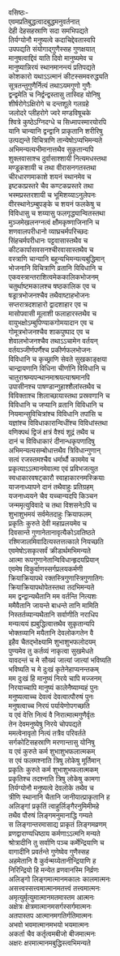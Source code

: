 वसिष्ठः-   
एवमप्रतिबुद्धत्वादबुद्धमनुवर्तनात्  
देही देहसहस्राणि सदा समभिपद्यते  
तिर्यग्योनौ मनुष्यत्वे कदाचिद्देवतास्वपि  
उपपद्यति संयोगाद्गुणैस्सह गुणक्षयात्  
मानुषत्वाद्दिवं याति दिवो मानुष्यमेव च  
मानुष्यान्निरयं स्थानमानन्त्यं प्रतिपद्यते  
कोशकारो यथाऽऽत्मानं कीटस्समवरुद्ध्यति  
सूत्रतन्तुगुणैर्नित्यं तथाऽयमगुणो गुणैः  
द्वन्द्वमेति च निर्द्वन्द्वस्तासु तास्विह योनिषु  
शीर्षरोगेऽक्षिरोगे च दन्तशूले गलग्रहे  
जलोदरे प्लीहरोगे ज्वरे मण्डविषूचके  
श्वित्रे कुष्ठेऽग्निदग्धे च सिध्मापस्मारयोरपि  
यानि चान्यानि द्वन्द्वानि प्राकृतानि शरीरिषु  
उत्पद्यन्ते विचित्राणि तान्येषोऽप्यभिमन्यते  
अभिमन्यत्यभीमानात्तथैव सुकृतान्यपि  
शुक्लवासाश्च दुर्वासाश्शायी नित्यमधस्तथा  
मण्डूकशायी च तथा वीरासनगतस्तथा  
चीरधारणमाकाशे शयनं स्थानमेव च  
इष्टकाप्रस्तरे चैव कण्टकप्रस्तरे तथा  
भस्मप्रस्तरशायी च भूमिशय्याऽनुलेपनः  
वीरस्थानेऽम्बुपङ्के च शयनं फलकेषु च  
विविधासु च शय्यासु फलगृद्ध्यान्वितस्तथा  
मुञ्जमेखलनग्नत्वं क्षौमकृष्णाजिनानि च  
शणवालपरीधानो व्याघ्रचर्मपरिच्छदः  
सिंहचर्मपरीधानः पट्टवासास्तथैव च  
कीटकार्पासवसनश्चीरवासास्तथैव च  
वस्त्राणि चान्यानि बहून्यभिमन्यत्यबुद्धिमान्  
भोजनानि विचित्राणि व्रतानि विविधानि च  
एकवस्त्रान्तराशित्वमेककालिकभोजनम्  
चतुर्थाष्टमकालश्च षष्ठकालिक एव च  
षड्रात्रभोजनश्चैव तथैवाष्टाहभोजनः  
सप्तरात्रदशाहारो द्वादशाहार एव च  
मासोपवासी मूलाशी फलाहारस्तथैव च  
वायुभक्षोऽम्बुपिण्याकगोमयादान एव च  
गोमूत्रभोजनश्चैव शाकपुष्पाद एव च  
शेवालभोजनश्चैव तथाऽऽचामेन वर्तयन्  
वर्तयञ्जीर्णपर्णैश्च प्रकीर्णफलभोजनः  
विविधानि च कृच्छ्राणि सेवते सुखकाङ्क्षया  
चान्द्रायणानि विधिना चीर्णानि विविधानि च  
चातुराश्रम्यपन्थानमाश्रयत्याश्रमानपि  
उपासीनश्च पाषण्डान्गुहाश्शैलांस्तथैव च  
विविक्ताश्च शिलाच्छायास्तथा प्रस्रवणानि च  
विविधानि च जप्यानि व्रतानि विविधानि च  
नियमान्सुविचित्रांश्च विविधानि तपांसि च  
यज्ञांश्च विविधाकारान्विधींश्च विविधांस्तथा  
वणिक्पथं द्विजं क्षत्रं वैश्यं शूद्रं तथैव च  
दानं च विविधाकारं दीनान्धकृपणादिषु  
अभिमन्यत्यसम्बोधात्तथैव त्रिविधान्गुणान्  
सत्वं रजस्तमश्चैव धर्मार्थौ काममेव च  
प्रकृत्याऽऽत्मानमेवात्मा एवं प्रविभजत्युत  
स्वधाकारवषट्कारौ स्वाहाकारनमस्क्रियाः  
याजनाध्यापने दानं तथैवाहुः प्रतिग्रहम्  
यजनाध्ययने चैव यच्चान्यदपि किञ्चन  
जन्ममृत्युविवादे च तथा विशसनेऽपि च  
शुभाशुभमयं सर्वमेतदाहुः क्रियाफलम्  
प्रकृतिः कुरुते देवी महाप्रलयमेव च  
दिवसान्ते गुणानेतानावृत्यैकोऽवतिष्ठते  
रश्मिजालमिवादित्यस्तत्तत्काले नियच्छति  
एवमेषोऽसकृत्सर्वं क्रीडार्थमभिमन्यते  
आत्मा रूपगुणानेतान्विविधान्हृदयप्रियान्  
एवमेष विकुर्वाणस्सर्गप्रलयकर्मणी  
क्रियाक्रियापथे रक्तस्त्रिगुणास्त्रिगुणातिगः  
क्रियाक्रियापथोपेतस्तथा तदभिमन्यते  
मम द्वन्द्वान्यथैतानि मम वर्तन्ति नित्यशः  
ममैवैतानि जायन्ते बाधन्ते तानि मामिति  
निस्तर्तव्यान्यथैतानि सर्वाणीति नराधिप  
मन्यत्ययं ह्यबुद्धित्वात्तथैव सुकृतान्यपि  
भोक्तव्यानि मयैतानि देवलोकगतेन वै  
इहैव चैतद्भोक्ष्यामि शुभाशुभफलोदयम्  
पुण्यमेव तु कर्तव्यं नाकृत्वा सुखमेधते  
यावदन्तं च मे सौख्यं जात्यां जात्यां भविष्यति  
भविष्यति च मे दुःखं कृतेनेहाप्यनन्तकम्  
मम दुःखं हि मानुष्यं निरये चापि मज्जनम्  
निरयाच्चापि मानुष्यं कालेनैष्याम्यहं पुनः  
मनुष्यत्वाच्च देवत्वं देवत्वात्पौरुषं पुनः  
मनुषत्वाच्च निरयं पर्यायेणोपगच्छति  
य एवं वेत्ति नित्यं वै निरात्मात्मगुणैर्वृतः  
तेन देवमनुष्येषु निरये चोपपद्यते  
ममत्वेनावृतो नित्यं तत्रैव परिवर्तते  
सर्गकोटिसहस्राणि मरणान्तासु योनिषु  
य एवं कुरुते कर्म शुभाशुभफलात्मकम्  
स एवं फलमश्नाति त्रिषु लोकेषु मूर्तिमान्  
प्रकृतिः कुरुते कर्म शुभाशुभफलात्मकम्  
प्रकृतिश्च तदश्नाति त्रिषु लोकेषु कामगा  
तिर्यग्योनौ मनुष्यत्वे देवलोके तथैव च  
त्रीणि स्थानानि चैतानि जानीयात्प्राकृतानि ह  
अलिङ्गां प्रकृतिं त्वाहुर्लिङ्गैरनुमिमीमहे  
तथैव पौरुषं लिङ्गमनुमानाद्धि गम्यते  
स लिङ्गान्तरमासाद्य प्राकृतं लिङ्गमव्रणम्  
व्रणद्वाराण्यधिष्ठाय कर्मणाऽऽत्मनि मन्यते  
श्रोत्रादीनि तु सर्वाणि पञ्च कर्मेन्द्रियाणि च  
वागादीनि प्रवर्तन्ते गुणेष्वेव गुणैस्सह  
अहमेतानि वै कुर्वन्मय्येतानीन्द्रियाणि ह  
निरिन्द्रियो हि मन्येत व्रणवानस्मि निर्व्रणः  
अलिङ्गो लिङ्गमात्मानमकालः कालमात्मनः  
असत्त्वस्सत्त्वमात्मानमतत्त्वं तत्त्वमात्मनः  
अमृत्युर्मृत्युमात्मानमतमास्तम आत्मनः  
अक्षेत्रः क्षेत्रमात्मानमसर्गस्सर्गमात्मनः  
अतपास्तप आत्मानमगतिर्गतिमात्मनः  
अभवो भवमात्मानमभयो भयमात्मनः  
अकर्ता चैव कर्तृत्वमबीजो बीजमात्मनः  
अक्षरः क्षरमात्मानमबुद्धिस्त्वभिमन्यते   
